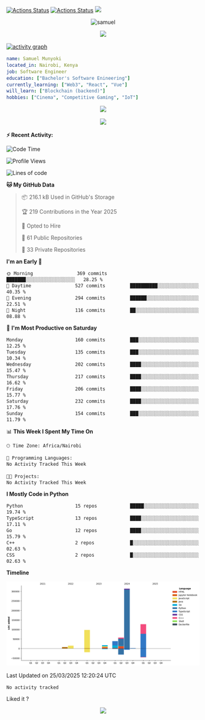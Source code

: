 [![Actions Status](https://github.com/guilyx/guilyx/workflows/wakatime-stats/badge.svg)](https://github.com/samuelmunyoki/samuelmunyoki/actions)
[![Actions Status](https://github.com/guilyx/guilyx/workflows/update-gh-activity/badge.svg)](https://github.com/samuelmunyoki/samuelmunyoki/actions)
![](https://visitor-badge.glitch.me/badge?page_id=samuelmunyoki.samuelmunyoki)

<!-- <p align="center">
<img alt="loficity" width="600px" src="https://github.com/HyunCafe/HyunCafe/raw/main/assests/loficity.gif"</img>
</p> -->

<p align="center">
  <img src="https://socialify.git.ci/samuelmunyoki/samuelmunyoki/image?font=Source%20Code%20Pro&forks=1&issues=1&language=1&name=1&owner=1&pattern=Plus&pulls=1&stargazers=1&theme=Dark" alt="samuel" width="700" height="300" />
</p>



<p align="center">
  <img alig src="https://github-profile-trophy.vercel.app/?username=samuelmunyoki&theme=onedark&column=-1" />
</p>

[![activity graph](https://github-readme-activity-graph.vercel.app/graph?username=samuelmunyoki&theme=github-dark-dimmed&custom_title=Samuel's%20Activity%20Graph&hide_border=true)](https://github.com/ashutosh00710/github-readme-activity-graph)

```yaml
name: Samuel Munyoki
located_in: Nairobi, Kenya
job: Software Engineer 
education: ["Bachelor's Software Enineering"]
currently_learning: ["Web3", "React", "Vue"]
will_learn: ["Blockchain (backend)"]
hobbies: ["Cinema", "Competitive Gaming", "IoT"]
```

<p align="center">
  <img src="https://spotify-github-profile.vercel.app/api/view?uid=11147618695&cover_image=true&theme=novatorem&show_offline=true&background_color=121212&interchange=false&bar_color=53b14f&bar_color_cover=false">
</p>

<p align="center">
  <img src="https://spotify-recently-played-readme.vercel.app/api?user=11147618695&count=5">
</p>


**:zap: Recent Activity:**

<!--START_SECTION:activity-->

<!--END_SECTION:activity-->

<!--START_SECTION:waka-->
![Code Time](http://img.shields.io/badge/Code%20Time-0%20secs-blue)

![Profile Views](http://img.shields.io/badge/Profile%20Views-0-blue)

![Lines of code](https://img.shields.io/badge/From%20Hello%20World%20I%27ve%20Written-677.5%20thousand%20lines%20of%20code-blue)

**🐱 My GitHub Data** 

> 📦 216.1 kB Used in GitHub's Storage 
 > 
> 🏆 219 Contributions in the Year 2025
 > 
> 💼 Opted to Hire
 > 
> 📜 61 Public Repositories 
 > 
> 🔑 33 Private Repositories 
 > 
**I'm an Early 🐤** 

```text
🌞 Morning                369 commits         ███████░░░░░░░░░░░░░░░░░░   28.25 % 
🌆 Daytime                527 commits         ██████████░░░░░░░░░░░░░░░   40.35 % 
🌃 Evening                294 commits         ██████░░░░░░░░░░░░░░░░░░░   22.51 % 
🌙 Night                  116 commits         ██░░░░░░░░░░░░░░░░░░░░░░░   08.88 % 
```
📅 **I'm Most Productive on Saturday** 

```text
Monday                   160 commits         ███░░░░░░░░░░░░░░░░░░░░░░   12.25 % 
Tuesday                  135 commits         ███░░░░░░░░░░░░░░░░░░░░░░   10.34 % 
Wednesday                202 commits         ████░░░░░░░░░░░░░░░░░░░░░   15.47 % 
Thursday                 217 commits         ████░░░░░░░░░░░░░░░░░░░░░   16.62 % 
Friday                   206 commits         ████░░░░░░░░░░░░░░░░░░░░░   15.77 % 
Saturday                 232 commits         ████░░░░░░░░░░░░░░░░░░░░░   17.76 % 
Sunday                   154 commits         ███░░░░░░░░░░░░░░░░░░░░░░   11.79 % 
```


📊 **This Week I Spent My Time On** 

```text
🕑︎ Time Zone: Africa/Nairobi

💬 Programming Languages: 
No Activity Tracked This Week

🐱‍💻 Projects: 
No Activity Tracked This Week
```

**I Mostly Code in Python** 

```text
Python                   15 repos            █████░░░░░░░░░░░░░░░░░░░░   19.74 % 
TypeScript               13 repos            ████░░░░░░░░░░░░░░░░░░░░░   17.11 % 
Go                       12 repos            ████░░░░░░░░░░░░░░░░░░░░░   15.79 % 
C++                      2 repos             █░░░░░░░░░░░░░░░░░░░░░░░░   02.63 % 
CSS                      2 repos             █░░░░░░░░░░░░░░░░░░░░░░░░   02.63 % 
```



**Timeline**

![Lines of Code chart](https://raw.githubusercontent.com/samuelmunyoki/samuelmunyoki/main/assets/bar_graph.png)


 Last Updated on 25/03/2025 12:20:24 UTC
<!--END_SECTION:waka-->

<!--START_SECTION:waka-simple-->

```text
No activity tracked
```

<!--END_SECTION:waka-simple-->

Liked it ?

<p align="center">
  <img src="https://capsule-render.vercel.app/api?type=waving&color=gradient&height=60&section=footer"/>
</p>
